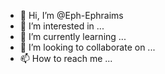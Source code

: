 - 👋 Hi, I’m @Eph-Ephraims
- 👀 I’m interested in ...
- 🌱 I’m currently learning ...
- 💞️ I’m looking to collaborate on ...
- 📫 How to reach me ...

<!---
Eph-Ephraims/Eph-Ephraims is a ✨ special ✨ repository because its `README.md` (this file) appears on your GitHub profile.
You can click the Preview link to take a look at your changes.
--->
